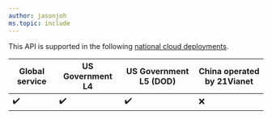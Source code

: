 ```yaml
---
author: jasonjoh
ms.topic: include
---
```


<!-- markdownlint-disable MD041-->

This API is supported in the following [national cloud deployments](/graph/deployments).

| Global service     | US Government L4   | US Government L5 (DOD) | China operated by 21Vianet |
|--------------------|--------------------|------------------------|----------------------------|
| :heavy_check_mark: | :heavy_check_mark: | :heavy_check_mark:     | :x:                        |
